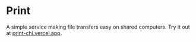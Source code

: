 # Print

A simple service making file transfers easy on shared computers. Try it out at [print-chi.vercel.app](https://print-chi.vercel.app).